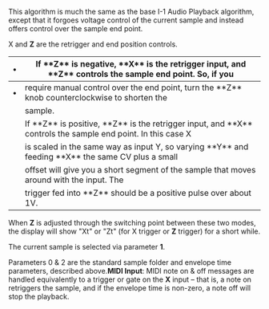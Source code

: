 
This algorithm is much the same as the base I-1 Audio Playback algorithm, except that it forgoes voltage control of the
current sample and instead offers control over the sample end point.

X and **Z** are the retrigger and end position controls.

<table>
<thead>
<tr class="header">
<th>•</th>
<th>If **Z** is negative, **X** is the retrigger input, and **Z** controls the sample end point. So, if you</th>
</tr>
</thead>
<tbody>
<tr class="odd">
<td>•</td>
<td>require manual control over the end point, turn the **Z** knob counterclockwise to shorten the</td>
</tr>
<tr class="even">
<td></td>
<td>sample.</td>
</tr>
<tr class="odd">
<td></td>
<td>If **Z** is positive, **Z** is the retrigger input, and **X** controls the sample end point. In this case X</td>
</tr>
<tr class="even">
<td></td>
<td>is scaled in the same way as input Y, so varying **Y** and feeding **X** the same CV plus a small</td>
</tr>
<tr class="odd">
<td></td>
<td>offset will give you a short segment of the sample that moves around with the input. The</td>
</tr>
<tr class="even">
<td></td>
<td>trigger fed into **Z** should be a positive pulse over about 1V.</td>
</tr>
</tbody>
</table>

When **Z** is adjusted through the switching point between these two modes, the display will show "Xt" or "Zt" (for X
trigger or **Z** trigger) for a short while.

The current sample is selected via parameter **1**.

Parameters 0 & 2 are the standard sample folder and envelope time parameters, described above.**MIDI Input**: MIDI note
on & off messages are handled equivalently to a trigger or gate on the **X** input – that is, a note on retriggers the
sample, and if the envelope time is non-zero, a note off will stop the playback.

